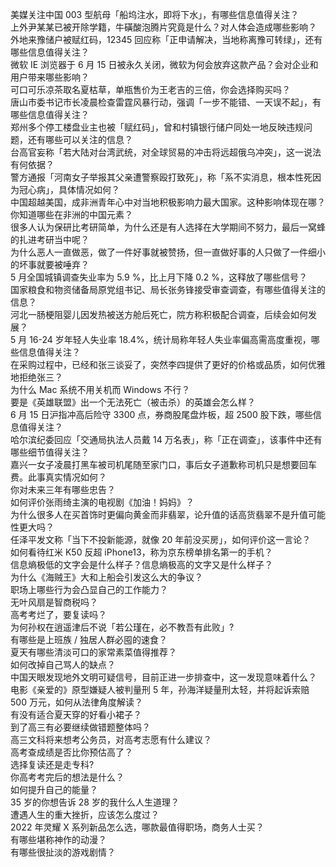 美媒关注中国 003 型航母「船坞注水，即将下水」，有哪些信息值得关注？  
上外尹某某已被开除学籍，牛磺酸泡腾片究竟是什么？对人体会造成哪些影响？  
外地来豫储户被赋红码，12345 回应称「正申请解决，当地称离豫可转绿」，还有哪些信息值得关注？  
微软 IE 浏览器于 6 月 15 日被永久关闭，微软为何会放弃这款产品？会对企业和用户带来哪些影响？  
可口可乐凉茶取名夏枯草，单瓶售价为王老吉的三倍，你会选择购买吗？  
唐山市委书记市长凌晨检查雷霆风暴行动，强调「一步不能错、一天误不起」，有哪些信息值得关注？  
郑州多个停工楼盘业主也被「赋红码」，曾和村镇银行储户同处一地反映违规问题，还有哪些可以关注的信息？  
台高官妄称「若大陆对台湾武统，对全球贸易的冲击将远超俄乌冲突」，这一说法有何依据？  
警方通报「河南女子举报其父亲遭警察殴打致死」，称「系不实消息，根本性死因为冠心病」，具体情况如何？  
中国超越美国，成非洲青年心中对当地积极影响力最大国家。这种影响体现在哪？你知道哪些在非洲的中国元素？  
很多人认为保研比考研简单，为什么还是有人选择在大学期间不努力，最后一窝蜂的扎进考研当中呢？  
为什么恶人一直做恶，做了一件好事就被赞扬，但一直做好事的人只做了一件细小的坏事就要被唾弃？  
5 月全国城镇调查失业率为 5.9 %，比上月下降 0.2 %，这释放了哪些信号？  
国家粮食和物资储备局原党组书记、局长张务锋接受审查调查，有哪些值得关注的信息？  
河北一肠梗阻婴儿因发热被送方舱后死亡，院方称积极配合调查，后续会如何发展？  
5 月 16-24 岁年轻人失业率 18.4%，统计局称年轻人失业率偏高需高度重视，哪些信息值得关注？  
在采购过程中，已经和张三谈妥了，突然李四提供了更好的价格或品质，如何优雅地拒绝张三？  
为什么 Mac 系统不用关机而 Windows 不行？  
要是《英雄联盟》出一个无法死亡（被击杀）的英雄会怎么样？  
6 月 15 日沪指冲高后险守 3300 点，券商股尾盘炸板，超 2500 股下跌，哪些信息值得关注？  
哈尔滨纪委回应「交通局执法人员戴 14 万名表」，称「正在调查」，该事件中还有哪些细节值得关注？  
嘉兴一女子凌晨打黑车被司机尾随至家门口，事后女子道歉称司机只是想要回车费。此事真实情况如何？  
你对未来三年有哪些忠告？  
如何评价张雨绮主演的电视剧《加油！妈妈》？  
为什么很多人在买首饰时更偏向黄金而非翡翠，论升值的话高货翡翠不是升值可能性更大吗？  
任泽平发文称「当下不投新能源，就像 20 年前没买房」，如何评价这一言论？  
如何看待红米 K50 反超 iPhone13，称为京东榜单排名第一的手机？  
信息熵极低的文字会是什么样子？信息熵极高的文字又是什么样子？  
为什么《海贼王》大和上船会引发这么大的争议？  
职场上哪些行为会凸显自己的工作能力？  
无叶风扇是智商税吗？  
高考考烂了，要复读吗？  
为何孙权在逍遥津后不说「若公瑾在，必不教吾有此败」?  
有哪些是上班族 / 独居人群必囤的速食？  
夏天有哪些清淡可口的家常素菜值得推荐？  
如何改掉自己骂人的缺点？  
中国天眼发现地外文明可疑信号，目前正进一步排查中，这一发现意味着什么？  
电影《亲爱的》原型嫌疑人被判量刑 5 年，孙海洋疑量刑太轻，并将起诉索赔 500 万元，如何从法律角度解读？  
有没有适合夏天穿的好看小裙子？  
到了高三有必要继续做错题整体吗？  
高三文科将来想考公务员，对高考志愿有什么建议？  
高考查成绩是否比你预估高了？  
选择复读还是走专科?  
你高考考完后的想法是什么？  
如何提升自己的能量？  
35 岁的你想告诉 28 岁的我什么人生道理？  
遭遇人生的重大挫折，应该怎么度过？  
2022 年灵耀 X 系列新品怎么选，哪款最值得职场，商务人士买？  
有哪些堪称神作的动漫？  
有哪些很扯淡的游戏剧情？  

